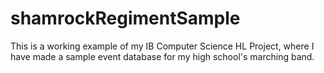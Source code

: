 # shamrockRegimentSample
This is a working example of my IB Computer Science HL Project, where I have made a sample event database for my high school's marching band. 
